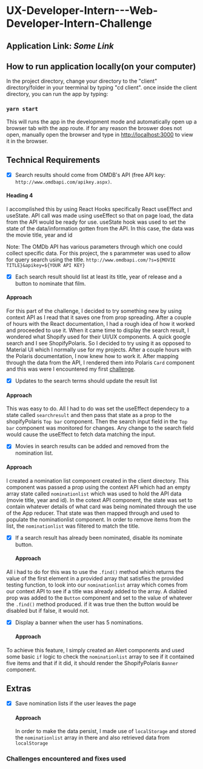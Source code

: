 # UX-Developer-Intern---Web-Developer-Intern-Challenge
## Application Link: *Some Link*

##  How to run application locally(on your computer)
In the project directory, change your directory to the "client" directory/folder in your teerminal 
by typing "cd client". once inside the client directory, 
you can run the app by typing:
### `yarn start`

This will runs the app in the development mode and automatically open up a browser tab with the app route.
if for any reason the broswer does not open, manually open the browser and type in
[http://localhost:3000](http://localhost:3000) to view it in the browser.

## Technical Requirements ##
 - [x] Search results should come from OMDB's API (free API key: `http://www.omdbapi.com/apikey.aspx)`.
  #### Heading 4 ####
I accomplished this by using React Hooks specifically React useEffect and useState. 
API call was made using useEffect so that on page load, the data from the API would be ready for use.
useState hook was used to set the state of the data/information gotten from the API. In this case, the data was the movie title, year and id

Note: The OMDb API has various parameters through which one could collect specific data. For this project,
the s parammeter was used to allow for query search using the title. 
`http://www.omdbapi.com/?s=${MOVIE TITLE}&apikey=${YOUR API KEY}`

 - [x] Each search result should list at least its title, year of release and a button to nominate that film.
  #### Approach ####
For this part of the challenge, I decided to try something new by using context API as I read that it saves one from prop spreading.
After a couple of hours with the React documentation, I had a rough idea of how it worked and proceeded to use it. 
When it came time to display the search result, I wondered what Shopify used for their UI/UX components. 
A quick google search and I see ShopifyPolaris. So I decided to try using it as opposed to Material UI which I normally use for my projects. 
After a couple hours with the Polaris documentation, I now knew how to work it. After mapping through the data from the API, 
I rendered them into Polaris `Card` component and this was were I encountered my first [challenge](#challenge1). 

 - [x] Updates to the search terms should update the result list
  #### Approach ####
 This was easy to do. All I had to do was set the useEffect dependecy to a state called `searchresult` and then pass that state as a prop to the shopifyPolaris `Top bar` component. Then the search input field in the `Top bar` component was monitored for changes. Any change to the search field would cause the useEffect to fetch data matching the input.

 - [x] Movies in search results can be added and removed from the nomination list.
  #### Approach ####
I created a nomination list component created in the client directory. This component was passed a prop using the context API which had an empty array state called `nominationlist` which was used to hold the API data (movie title, year and id). In the cotext API component, the state was set to contain whatever details of what card was being nominated through the use of the App reducer. That state was then mapped through and used to populate the nominationlist component. In order to remove items from the list, the `nominationlist` was filtered to match the title.
 
- [x] If a search result has already been nominated, disable its nominate button.
  #### Approach ####
 All i had to do for this was to use the `.find()` method which returns the value of the first element in a provided array that satisfies the provided testing function, to look into our `nominationlist` array which comes from our context API to see if a title was already added to the array. A diabled prop was added to the `Button` component and set to the value of whatever the `.find()` method produced. if it was true then the button would be disabled but if false, it would not.
 
 - [x] Display a banner when the user has 5 nominations.
   #### Approach ####
 To achieve this feature, I simply created an Alert components and used some basic `if` logic to check the `nominationlist` array to see if it contained five items and that if it did, it should render the ShopifyPolaris `Banner` component.
 
 ## Extras ##
 - [x] Save nomination lists if the user leaves the page
   #### Approach ####
   In order to make the data persist, I made use of `localStorage` and stored the `nominationlist` array in there and also retrieved data from `localStorage`
   
### Challenges encountered and fixes used ###
